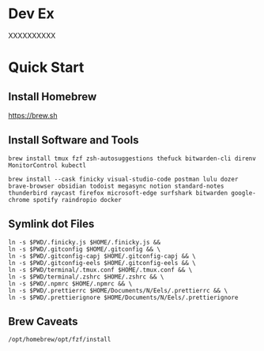 # Dev Ex

XXXXXXXXXX

# Quick Start

## Install Homebrew

https://brew.sh

## Install Software and Tools

```
brew install tmux fzf zsh-autosuggestions thefuck bitwarden-cli direnv MonitorControl kubectl
```

```
brew install --cask finicky visual-studio-code postman lulu dozer brave-browser obsidian todoist megasync notion standard-notes thunderbird raycast firefox microsoft-edge surfshark bitwarden google-chrome spotify raindropio docker
```

## Symlink dot Files

```
ln -s $PWD/.finicky.js $HOME/.finicky.js &&
ln -s $PWD/.gitconfig $HOME/.gitconfig && \
ln -s $PWD/.gitconfig-capj $HOME/.gitconfig-capj && \
ln -s $PWD/.gitconfig-eels $HOME/.gitconfig-eels && \
ln -s $PWD/terminal/.tmux.conf $HOME/.tmux.conf && \
ln -s $PWD/terminal/.zshrc $HOME/.zshrc && \
ln -s $PWD/.npmrc $HOME/.npmrc && \
ln -s $PWD/.prettierrc $HOME/Documents/N/Eels/.prettierrc && \
ln -s $PWD/.prettierignore $HOME/Documents/N/Eels/.prettierignore
```

## Brew Caveats

```
/opt/homebrew/opt/fzf/install
```
